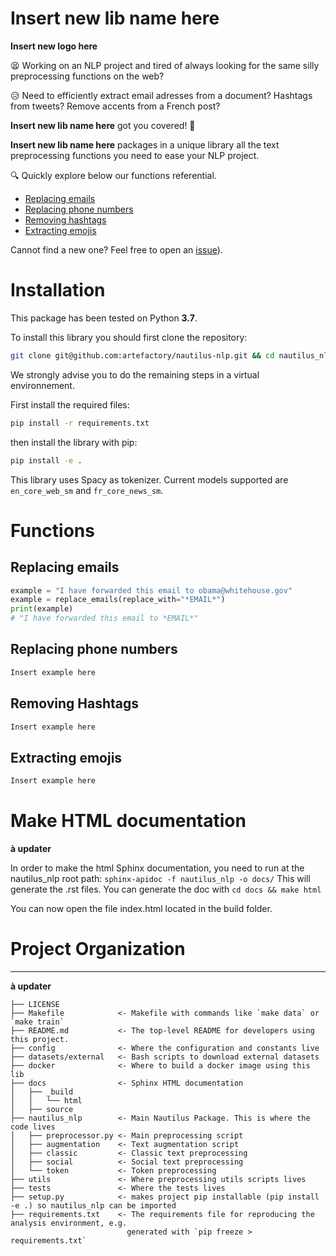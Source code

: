 Insert new lib name here
==============================

**Insert new logo here**

:tired_face: Working on an NLP project and tired of always looking for the same silly preprocessing functions on the web? 

:disappointed_relieved: Need to efficiently extract email adresses from a document? Hashtags from tweets? Remove accents from a French post? 

**Insert new lib name here** got you covered! :rocket:

**Insert new lib name here** packages in a unique library all the text preprocessing functions you need to ease your NLP project. 

:mag: Quickly explore below our functions referential.

* [Replacing emails](#replace_emails)
* [Replacing phone numbers](#replace_phone_numbers)
* [Removing hashtags](#remove_hashtags)
* [Extracting emojis](#extract_emojis)


Cannot find a new one? Feel free to open an [issue]((https://github.com/artefactory/nautilus-nlp/issues) )).



# Installation

This package has been tested on Python **3.7**.

To install this library you should first clone the repository:

```bash
git clone git@github.com:artefactory/nautilus-nlp.git && cd nautilus_nlp/
```

We strongly advise you to do the remaining steps in a virtual environnement.

First install the required files:

```bash
pip install -r requirements.txt
```

then install the library with pip:

```bash
pip install -e .
```

This library uses Spacy as tokenizer. Current models supported are `en_core_web_sm` and `fr_core_news_sm`.


# Functions

## Replacing emails <a name="replace_emails"></a>

```python
example = "I have forwarded this email to obama@whitehouse.gov"
example = replace_emails(replace_with="*EMAIL*")
print(example)
# "I have forwarded this email to *EMAIL*"
```

## Replacing phone numbers <a name="replace_phone_numbers"></a>

```python
Insert example here
```

## Removing Hashtags <a name="remove_hashtags"></a>

```python
Insert example here
```

## Extracting emojis <a name="extract_emojis"></a>

```python
Insert example here
```

# Make HTML documentation

**à updater**

In order to make the html Sphinx documentation, you need to run at the nautilus_nlp root path:
`sphinx-apidoc -f nautilus_nlp -o docs/`
This will generate the .rst files.
You can generate the doc with
`cd docs && make html`

You can now open the file index.html located in the build folder.

# Project Organization
------------
**à updater**

    ├── LICENSE
    ├── Makefile            <- Makefile with commands like `make data` or `make train`
    ├── README.md           <- The top-level README for developers using this project.
    ├── config              <- Where the configuration and constants live
    ├── datasets/external   <- Bash scripts to download external datasets
    ├── docker              <- Where to build a docker image using this lib
    ├── docs                <- Sphinx HTML documentation
    │   ├── _build
    │   │   └── html
    │   ├── source
    ├── nautilus_nlp        <- Main Nautilus Package. This is where the code lives
    │   ├── preprocessor.py <- Main preprocessing script
    │   ├── augmentation    <- Text augmentation script
    │   ├── classic         <- Classic text preprocessing 
    │   ├── social          <- Social text preprocessing
    │   └── token           <- Token preprocessing
    ├── utils               <- Where preprocessing utils scripts lives
    ├── tests               <- Where the tests lives
    ├── setup.py            <- makes project pip installable (pip install -e .) so nautilus_nlp can be imported
    ├── requirements.txt    <- The requirements file for reproducing the analysis environment, e.g.
                              generated with `pip freeze > requirements.txt`    
